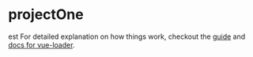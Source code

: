 # projectOne



est
For detailed explanation on how things work, checkout the [guide](http://vuejs-templates.github.io/webpack/) and [docs for vue-loader](http://vuejs.github.io/vue-loader).

